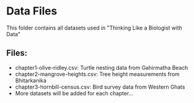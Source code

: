 # Data Files

This folder contains all datasets used in "Thinking Like a Biologist with Data"

## Files:
- chapter1-olive-ridley.csv: Turtle nesting data from Gahirmatha Beach
- chapter2-mangrove-heights.csv: Tree height measurements from Bhitarkanika
- chapter3-hornbill-census.csv: Bird survey data from Western Ghats
- More datasets will be added for each chapter...
